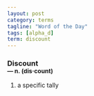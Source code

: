```yaml
---
layout: post
category: terms
tagline: "Word of the Day"
tags: [alpha_d]
term: discount
---
```


<h3>Discount<br/> <small>&mdash; n. (dis<span>&middot;</span>count)</small></h3>
<p><ol>
<li>a specific tally</li>
</ol></p>
